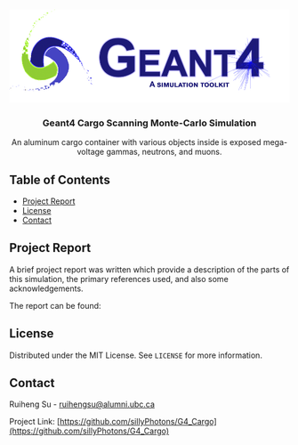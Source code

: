 
<!--
*** Thanks for checking out this README Template. If you have a suggestion that would
*** make this better, please fork the repo and create a pull request or simply open
*** an issue with the tag "enhancement".
*** Thanks again! Now go create something AMAZING! :D
***
***
***
*** To avoid retyping too much info. Do a search and replace for the following:
*** github_username, repo, twitter_handle, email
-->


<!-- PROJECT LOGO -->
<br />
<p align="center">
  <a href="https://github.com/sillyPhotons/G4_Cargo">
    <img src="images/logo.png" alt="Logo">
  </a>

  <h3 align="center">Geant4 Cargo Scanning Monte-Carlo Simulation</h3>

  <p align="center">
An aluminum cargo container with various objects inside is exposed mega-voltage gammas, neutrons, and muons.
    <br />
     </p>
</p>



<!-- TABLE OF CONTENTS -->
## Table of Contents

* [Project Report](#about-the-project)
* [License](#license)
* [Contact](#contact)


<!-- ABOUT THE PROJECT -->
## Project Report
A brief project report was written which provide a description of the parts of this simulation, the primary references used, and also some acknowledgements.

The report can be found:

<!-- LICENSE -->
## License

Distributed under the MIT License. See `LICENSE` for more information.

<!-- CONTACT -->
## Contact

Ruiheng Su - ruihengsu@alumni.ubc.ca

Project Link: [https://github.com/sillyPhotons/G4_Cargo](https://github.com/sillyPhotons/G4_Cargo)
